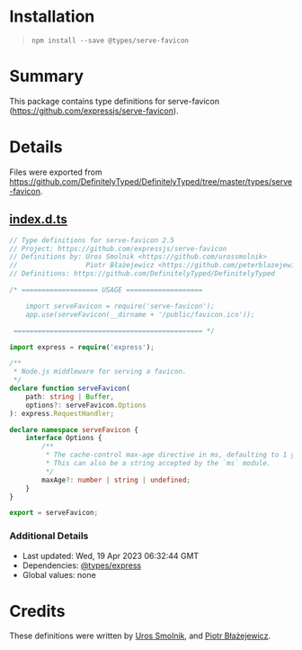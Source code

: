 # Installation
> `npm install --save @types/serve-favicon`

# Summary
This package contains type definitions for serve-favicon (https://github.com/expressjs/serve-favicon).

# Details
Files were exported from https://github.com/DefinitelyTyped/DefinitelyTyped/tree/master/types/serve-favicon.
## [index.d.ts](https://github.com/DefinitelyTyped/DefinitelyTyped/tree/master/types/serve-favicon/index.d.ts)
````ts
// Type definitions for serve-favicon 2.5
// Project: https://github.com/expressjs/serve-favicon
// Definitions by: Uros Smolnik <https://github.com/urossmolnik>
//                 Piotr Błażejewicz <https://github.com/peterblazejewicz>
// Definitions: https://github.com/DefinitelyTyped/DefinitelyTyped

/* =================== USAGE ===================

    import serveFavicon = require('serve-favicon');
    app.use(serveFavicon(__dirname + '/public/favicon.ico'));

 =============================================== */

import express = require('express');

/**
 * Node.js middleware for serving a favicon.
 */
declare function serveFavicon(
    path: string | Buffer,
    options?: serveFavicon.Options
): express.RequestHandler;

declare namespace serveFavicon {
    interface Options {
        /**
         * The cache-control max-age directive in ms, defaulting to 1 year.
         * This can also be a string accepted by the `ms` module.
         */
        maxAge?: number | string | undefined;
    }
}

export = serveFavicon;

````

### Additional Details
 * Last updated: Wed, 19 Apr 2023 06:32:44 GMT
 * Dependencies: [@types/express](https://npmjs.com/package/@types/express)
 * Global values: none

# Credits
These definitions were written by [Uros Smolnik](https://github.com/urossmolnik), and [Piotr Błażejewicz](https://github.com/peterblazejewicz).
